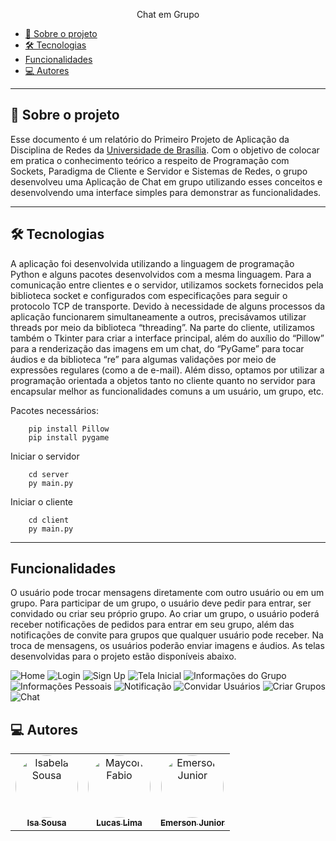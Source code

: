 <p align="center">Chat em Grupo</p>

<ul>
    <li><a href="#-sobre-o-projeto">💬 Sobre o projeto</a></li>
    <li><a href="#-tecnologias">🛠 Tecnologias</a></li>
    <li><a href="#-funcionalidades"> Funcionalidades</a></li>
    <li><a href="#-autores">💻 Autores</a>
</ul>

---

<h2>💬 Sobre o projeto</h2>

<p>Esse documento é um relatório do Primeiro Projeto de Aplicação da Disciplina de Redes da <a href="https://www.unb.br/" target="_blank">Universidade de Brasília</a>. Com o objetivo de colocar em pratica o conhecimento teórico a respeito de Programação com Sockets, Paradigma de Cliente e Servidor e Sistemas de Redes, o grupo desenvolveu uma Aplicação de Chat em grupo utilizando esses conceitos e desenvolvendo uma interface simples para demonstrar as funcionalidades.</p>

---

<h2>🛠 Tecnologias</h2>

<p></p>

<p>A aplicação foi desenvolvida utilizando a linguagem de programação Python e alguns pacotes desenvolvidos com a mesma linguagem. Para a comunicação entre clientes e o servidor, utilizamos sockets fornecidos pela biblioteca socket e configurados com especificações para seguir o protocolo TCP de transporte. Devido à necessidade de alguns processos da aplicação funcionarem simultaneamente a outros, precisávamos utilizar threads por meio da biblioteca “threading”. Na parte do cliente, utilizamos também o Tkinter para criar a interface principal, além do auxílio do “Pillow” para a renderização das imagens em um chat, do “PyGame” para tocar áudios e da biblioteca “re” para algumas validações por meio de expressões regulares (como a de e-mail). Além disso, optamos por utilizar a programação orientada a objetos tanto no cliente quanto no servidor para encapsular melhor as funcionalidades comuns a um usuário, um grupo, etc.</p>

<p>Pacotes necessários:</p>

```
    pip install Pillow
    pip install pygame
```
Iniciar o servidor
```
    cd server
    py main.py
```
Iniciar o cliente
```
    cd client
    py main.py
```
---

<h2> Funcionalidades</h2>

<p>O usuário pode trocar mensagens diretamente com outro usuário ou em um grupo. Para participar de um grupo, o usuário deve pedir para entrar, ser convidado ou criar seu próprio grupo. Ao criar um grupo, o usuário poderá receber notificações de pedidos para entrar em seu grupo, além das notificações de convite para grupos que qualquer usuário pode receber. Na troca de mensagens, os usuários poderão enviar imagens e áudios. As telas desenvolvidas para o projeto estão disponíveis abaixo.</p>


<img alt="Home" src="./img/home.png" />

<img alt="Login" src="./img/Login.png" />

<img alt="Sign Up" src="./img/signUp.png" />

<img alt="Tela Inicial" src="./img/initialScreen.png" />
<img alt="Informações do Grupo" src="./img/groupInfos.png" />
<img alt="Informações Pessoais" src="./img/personalInfos.png" />
<img alt="Notificação" src="./img/notification.png" />
<img alt="Convidar Usuários" src="./img/inviteUsers.png" />
<img alt="Criar Grupos" src="./img/createGroup.png" />
<img alt="Chat" src="./img/chatScreen.png" />


<h2>💻 Autores</h2>

<table>
  <tr>
    <td align="center"><a href="https://github.com/isasisnando" target="_blank"><img style="border-radius: 50%;" src="https://github.com/isasisnando.png" width="100px;" alt="Isabela Sousa"/><br /><sub><b>Isa Sousa</b></sub></a><br /></td>
    <td align="center"><a href="https://github.com/lucasdbr05" target="_blank"><img style="border-radius: 50%;" src="https://github.com/lucasdbr05.png" width="100px;" alt="Maycon Fabio"/><br /><sub><b>Lucas Lima</b></sub></a><br /></td>
    <td align="center"><a href="https://github.com/EmersonJr" target="_blank"><img style="border-radius: 50%;" src="https://github.com/EmersonJr.png" width="100px;" alt="Emerson Junior"/><br /><sub><b>Emerson Junior</b></sub></a><br /></td>
</table>

